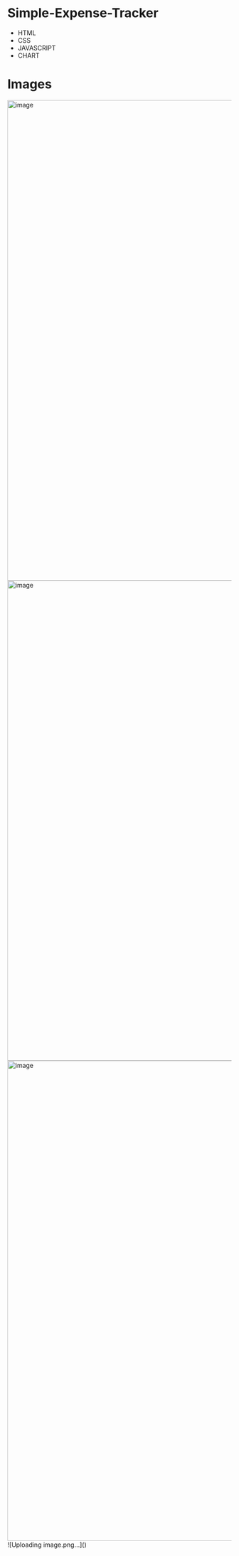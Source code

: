 # Simple-Expense-Tracker
- HTML
- CSS
- JAVASCRIPT
- CHART

# Images
<img width="1920" height="1080" alt="image" src="https://github.com/user-attachments/assets/01b95fea-a45e-4257-bbf7-1e8e22506741" />
<img width="1920" height="1080" alt="image" src="https://github.com/user-attachments/assets/18ca9485-bc59-46cb-9526-f577ec92abe1" />
<img width="1920" height="1080" alt="image" src="https://github.com/user-attachments/assets/458149af-f9e7-4080-82da-e04d5df13347" />
![Uploading image.png…]()



